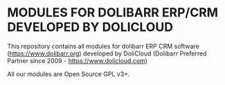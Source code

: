 # MODULES FOR DOLIBARR ERP/CRM DEVELOPED BY DOLICLOUD

This repository contains all modules for dolibarr ERP CRM software (https://www.dolibarr.org) developed by 
DoliCloud (Dolibarr Preferred Partner since 2009 - https://www.dolicloud.com)

All our modules are Open Source GPL v3+.
